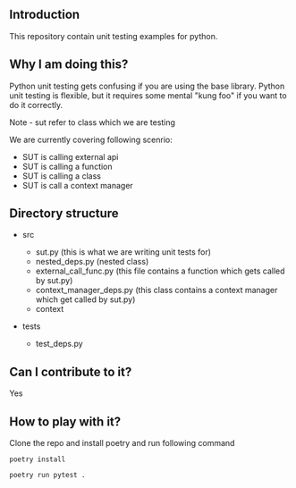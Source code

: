 ## Introduction
This repository contain unit testing examples for python.

## Why I am doing this?
Python unit testing gets confusing if you are using the base library. Python unit testing is flexible, but it requires some mental "kung foo" if you want to do it correctly. 

Note - sut refer to class which we are testing

We are currently covering following scenrio:

- SUT is calling external api
- SUT is calling a function
- SUT is calling a class
- SUT is call a context manager 

## Directory structure


* src
    * sut.py (this is what we are writing unit tests for)
    * nested_deps.py (nested class)
    * external_call_func.py (this file contains a function which gets called by sut.py)
    * context_manager_deps.py (this class contains a context manager which get called by sut.py)
    * context 

* tests
    * test_deps.py 

## Can I contribute to it? 
Yes

## How to play with it?

Clone the repo and install poetry and run following command

```
poetry install
```

```
poetry run pytest .
```


